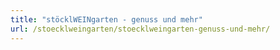 ```yaml
---
title: "stöcklWEINgarten - genuss und mehr"
url: /stoecklweingarten/stoecklweingarten-genuss-und-mehr/
---
```


